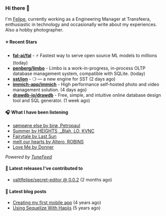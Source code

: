 ### Hi there 👋

I'm [Felipe](https://felipevm.com), currently working as a Engineering Manager at Transfeera, enthusiastic in technology and occasionally write about my experiences. Also a hobby photographer.

#### ⭐ Recent Stars
- **[fal-ai/fal](https://github.com/fal-ai/fal)** - ⚡ Fastest way to serve open source ML models to millions (today)
- **[penberg/limbo](https://github.com/penberg/limbo)** - Limbo is a work-in-progress, in-process OLTP database management system, compatible with SQLite. (today)
- **[sst/ion](https://github.com/sst/ion)** - ❍ — a new engine for SST (2 days ago)
- **[immich-app/immich](https://github.com/immich-app/immich)** - High performance self-hosted photo and video management solution. (4 days ago)
- **[drawdb-io/drawdb](https://github.com/drawdb-io/drawdb)** - Free, simple, and intuitive online database design tool and SQL generator. (1 week ago)

#### 🎧 What I have been listening
- [sømeøne else by birø, Petropaul](https://open.spotify.com/track/1zVm1hrbhskdc6JSI33wvh)
- [Summer by HEIGHTS, _Blah, LO, KVNC](https://open.spotify.com/track/21JG3l00mEcIqe6oj6m9qH)
- [Fairytale by Last Sun](https://open.spotify.com/track/3dlwhEZtSg1PKtGY22J1Pm)
- [melt our hearts by Altero, ROBINS](https://open.spotify.com/track/6AZom6uv7YvTA3dlUIYKfZ)
- [Love Me by Donner](https://open.spotify.com/track/0DPFWlzSaX1srrzwOBzASh)

_Powered by [TuneFeed](https://tunefeed.app?ref=valtlfelipe-gh-profile)_ 

#### 🚀 Latest releases I've contributed to


- [valtlfelipe/secret-editor @ 0.0.2](https://github.com/valtlfelipe/secret-editor/releases/tag/0.0.2) (2 months ago)

#### 📄 Latest blog posts
- [Creating my first mobile app](https://felipevm.com/posts/creating-my-first-mobile-app/) (4 years ago)
- [Using Sequelize With Hapijs](https://felipevm.com/posts/using-sequelize-with-hapijs/) (5 years ago)

